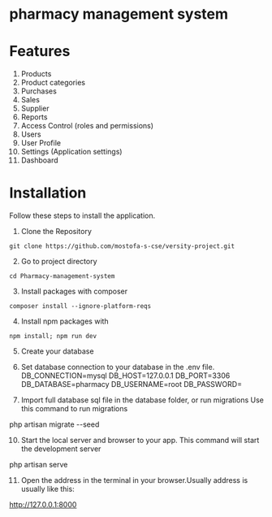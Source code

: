 # pharmacy management system

# Features

1. Products
2. Product categories
3. Purchases
4. Sales
5. Supplier
6. Reports
7. Access Control (roles and permissions)
8. Users
9. User Profile
10. Settings (Application settings)
11. Dashboard

# Installation
 Follow these steps to install the application.
1. Clone the Repository
```
git clone https://github.com/mostofa-s-cse/versity-project.git
```
2. Go to project directory

```
cd Pharmacy-management-system
```

3. Install packages with composer

```
composer install --ignore-platform-reqs
```

4. Install npm packages with 
```
npm install; npm run dev
```
5. Create your database 

7. Set database connection to your database in the .env file.
DB_CONNECTION=mysql
DB_HOST=127.0.0.1
DB_PORT=3306
DB_DATABASE=pharmacy
DB_USERNAME=root
DB_PASSWORD=

9. Import full database sql file in the database folder, or run migrations
Use this command to run migrations

php artisan migrate --seed

10. Start the local server and browser to your app.
This command will start the development server

php artisan serve

11. Open the address in the terminal in your browser.Usually address is usually like this:

http://127.0.0.1:8000


